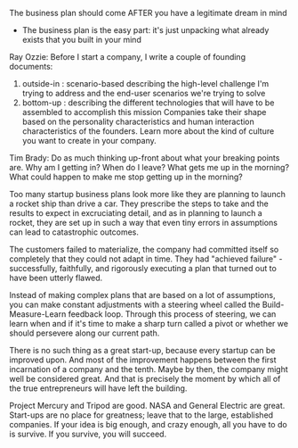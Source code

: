 
The business plan should come AFTER you have a legitimate dream in mind
- The business plan is the easy part: it's just unpacking what already exists that you built in your mind

Ray Ozzie:
Before I start a company, I write a couple of founding documents:
1. outside-in : scenario-based describing the high-level challenge I'm trying to address and the end-user scenarios we're trying to solve
2. bottom-up : describing the different technologies that will have to be assembled to accomplish this mission
Companies take their shape based on the personality characteristics and human interaction characteristics of the founders.
Learn more about the kind of culture you want to create in your company.

Tim Brady:
Do as much thinking up-front about what your breaking points are. Why am I getting in? When do I leave? What gets me up in the morning? What could happen to make me stop getting up in the morning?

Too many startup business plans look more like they are planning to launch a rocket ship than drive a car. They prescribe the steps to take and the results to expect in excruciating detail, and as in planning to launch a rocket, they are set up in such a way that even tiny errors in assumptions can lead to catastrophic outcomes.

The customers failed to materialize, the company had committed itself so completely that they could not adapt in time. They had "achieved failure" - successfully, faithfully, and rigorously executing a plan that turned out to have been utterly flawed.

Instead of making complex plans that are based on a lot of assumptions, you can make constant adjustments with a steering wheel called the Build-Measure-Learn feedback loop. Through this process of steering, we can learn when and if it's time to make a sharp turn called a pivot or whether we should persevere along our current path.

There is no such thing as a great start-up, because every startup can be improved upon.
And most of the improvement happens between the first incarnation of a company and the tenth.
Maybe by then, the company might well be considered great.
And that is precisely the moment by which all of the true entrepreneurs will have left the building.

Project Mercury and Tripod are good.
NASA and General Electric are great.
Start-ups are no place for greatness; leave that to the large, established companies.
If your idea is big enough, and crazy enough, all you have to do is survive. If you survive, you will succeed.

